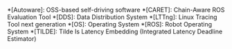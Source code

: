 *[Autoware]: OSS-based self-driving software
*[CARET]: Chain-Aware ROS Evaluation Tool
*[DDS]: Data Distribution System
*[LTTng]: Linux Tracing Tool next generation
*[OS]: Operating System
*[ROS]: Robot Operating System
*[TILDE]: Tilde Is Latency Embedding (Integrated Latency Deadline Estimator)
